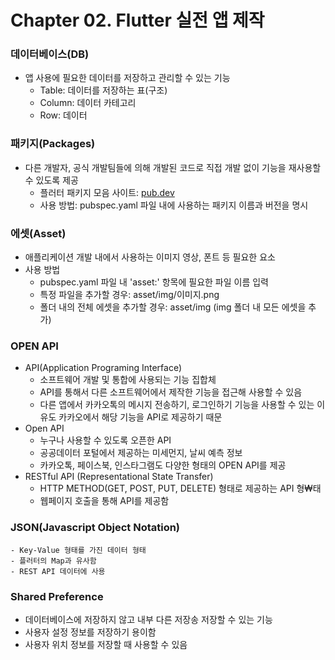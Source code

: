 # Chapter 02. Flutter 실전 앱 제작

### 데이터베이스(DB)
- 앱 사용에 필요한 데이터를 저장하고 관리할 수 있는 기능
    - Table: 데이터를 저장하는 표(구조)
    - Column: 데이터 카테고리
    - Row: 데이터

### 패키지(Packages)
- 다른 개발자, 공식 개발팀들에 의해 개발된 코드로 직접 개발 없이 기능을 재사용할 수 있도록 제공
    - 플러터 패키지 모음 사이트: [pub.dev](https://pub.dev)
    - 사용 방법: pubspec.yaml 파일 내에 사용하는 패키지 이름과 버전을 명시

### 에셋(Asset)
- 애플리케이션 개발 내에서 사용하는 이미지 영상, 폰트 등 필요한 요소
- 사용 방법
    - pubspec.yaml 파일 내 'asset:' 항목에 필요한 파일 이름 입력
    - 특정 파일을 추가할 경우: asset/img/이미지.png
    - 폴더 내의 전체 에셋을 추가할 경우: asset/img (img 폴더 내 모든 에셋을 추가)

### OPEN API
- API(Application Programing Interface)
    - 소프트웨어 개발 및 통합에 사용되는 기능 집합체
    - API를 통해서 다른 소프트웨어에서 제작한 기능을 접근해 사용할 수 있음
    - 다른 앱에서 카카오톡의 메시지 전송하기, 로그인하기 기능을 사용할 수 있는 이유도 카카오에서 해당 기능을 API로 제공하기 때문
- Open API
    - 누구나 사용할 수 있도록 오픈한 API
    - 공공데이터 포털에서 제공하는 미세먼지, 날씨 예측 정보
    - 카카오톡, 페이스북, 인스타그램도 다양한 형태의 OPEN API를 제공
- RESTful API (Representational State Transfer)
    - HTTP METHOD(GET, POST, PUT, DELETE) 형태로 제공하는 API 형₩태
    - 웹페이지 호출을 통해 API를 제공함

### JSON(Javascript Object Notation)
    - Key-Value 형태를 가진 데이터 형태
    - 플러터의 Map과 유사함
    - REST API 데이터에 사용

### Shared Preference
- 데이터베이스에 저장하지 않고 내부 다른 저장송 저장할 수 있는 기능
- 사용자 설정 정보를 저장하기 용이함
- 사용자 위치 정보를 저장할 때 사용할 수 있음